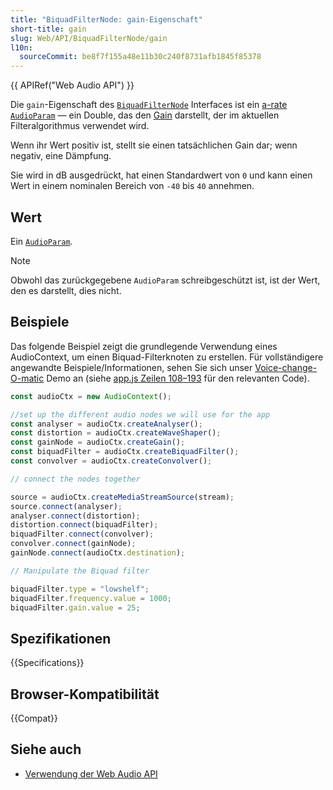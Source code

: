 ```yaml
---
title: "BiquadFilterNode: gain-Eigenschaft"
short-title: gain
slug: Web/API/BiquadFilterNode/gain
l10n:
  sourceCommit: be8f7f155a48e11b30c240f8731afb1845f85378
---
```


{{ APIRef("Web Audio API") }}

Die `gain`-Eigenschaft des [`BiquadFilterNode`](/de/docs/Web/API/BiquadFilterNode) Interfaces ist ein [a-rate](/de/docs/Web/API/AudioParam#a-rate) [`AudioParam`](/de/docs/Web/API/AudioParam) — ein Double, das den [Gain](https://en.wikipedia.org/wiki/Gain) darstellt, der im aktuellen Filteralgorithmus verwendet wird.

Wenn ihr Wert positiv ist, stellt sie einen tatsächlichen Gain dar; wenn negativ, eine Dämpfung.

Sie wird in dB ausgedrückt, hat einen Standardwert von `0` und kann einen Wert in einem nominalen Bereich von `-40` bis `40` annehmen.

## Wert

Ein [`AudioParam`](/de/docs/Web/API/AudioParam).

> [!NOTE]
> Obwohl das zurückgegebene `AudioParam` schreibgeschützt ist, ist der Wert, den es darstellt, dies nicht.

## Beispiele

Das folgende Beispiel zeigt die grundlegende Verwendung eines AudioContext, um einen Biquad-Filterknoten zu erstellen.
Für vollständigere angewandte Beispiele/Informationen, sehen Sie sich unser [Voice-change-O-matic](https://github.com/mdn/webaudio-examples/tree/main/voice-change-o-matic) Demo an (siehe [app.js Zeilen 108–193](https://github.com/mdn/webaudio-examples/blob/main/voice-change-o-matic/scripts/app.js#L108-L193) für den relevanten Code).

```js
const audioCtx = new AudioContext();

//set up the different audio nodes we will use for the app
const analyser = audioCtx.createAnalyser();
const distortion = audioCtx.createWaveShaper();
const gainNode = audioCtx.createGain();
const biquadFilter = audioCtx.createBiquadFilter();
const convolver = audioCtx.createConvolver();

// connect the nodes together

source = audioCtx.createMediaStreamSource(stream);
source.connect(analyser);
analyser.connect(distortion);
distortion.connect(biquadFilter);
biquadFilter.connect(convolver);
convolver.connect(gainNode);
gainNode.connect(audioCtx.destination);

// Manipulate the Biquad filter

biquadFilter.type = "lowshelf";
biquadFilter.frequency.value = 1000;
biquadFilter.gain.value = 25;
```

## Spezifikationen

{{Specifications}}

## Browser-Kompatibilität

{{Compat}}

## Siehe auch

- [Verwendung der Web Audio API](/de/docs/Web/API/Web_Audio_API/Using_Web_Audio_API)
